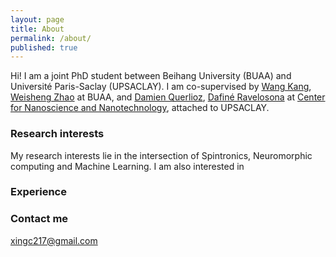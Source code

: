 ```yaml
---
layout: page
title: About
permalink: /about/
published: true
---
```



Hi! I am a joint PhD student between Beihang University (BUAA) and Université Paris-Saclay (UPSACLAY). I am co-supervised by [Wang Kang](http://shi.buaa.edu.cn/kangwang/en/index.htm), [Weisheng Zhao](http://shi.buaa.edu.cn/09688/en/index.htm) at BUAA, and [Damien Querlioz](https://sites.google.com/site/damienquerlioz), [Dafiné Ravelosona](http://integnano.c2n.u-psud.fr/?page_id=146) at [Center for Nanoscience and Nanotechnology](https://www.c2n.universite-paris-saclay.fr/en/), attached to UPSACLAY. 


### Research interests

My research interests lie in the intersection of Spintronics, Neuromorphic computing and Machine Learning. I am also interested in 

### Experience

### Contact me

[xingc217@gmail.com](mailto:xingc217@gmail.com)
